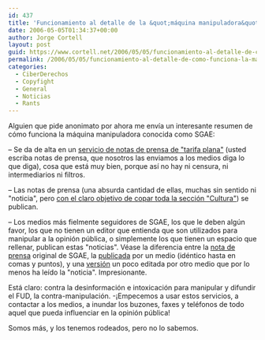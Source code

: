 ```yaml
---
id: 437
title: 'Funcionamiento al detalle de la &quot;máquina manipuladora&quot; SGAE'
date: 2006-05-05T01:34:37+00:00
author: Jorge Cortell
layout: post
guid: https://www.cortell.net/2006/05/05/funcionamiento-al-detalle-de-como-funciona-la-maquina-manipuladora-sgae/
permalink: /2006/05/05/funcionamiento-al-detalle-de-como-funciona-la-maquina-manipuladora-sgae/
categories:
  - CiberDerechos
  - Copyfight
  - General
  - Noticias
  - Rants
---
```

Alguien que pide anonimato por ahora me enví­a un interesante resumen de cómo funciona la máquina manipuladora conocida como SGAE:

– Se da de alta en un [servicio de notas de prensa de "tarifa plana"](https://www.noticias.info/servicios/c_packnoticias.shtm) (usted escriba notas de prensa, que nosotros las enviamos a los medios diga lo que diga), cosa que está muy bien, porque así­ no hay ni censura, ni intermediarios ni filtros.

– Las notas de prensa (una absurda cantidad de ellas, muchas sin sentido ni "noticia", pero [con el claro objetivo de copar toda la sección "Cultura"](https://www.noticias.info/asp/aspSubSectores.asp?subseccion=301)) se publican.

– Los medios más fielmente seguidores de SGAE, los que le deben algún favor, los que no tienen un editor que entienda que son utilizados para manipular a la opinión pública, o simplemente los que tienen un espacio que rellenar, publican estas "noticias". Véase la diferencia entre la [nota de prensa](https://www.noticias.info/asp/aspComunicados.asp?nid=173830&src=0) original de SGAE, la [publicada](https://www.diarioadn.com/cultura/detail.php?id=4767) por un medio (idéntico hasta en comas y puntos), y una [versión](https://www.entrebits.com/noticias/Software/articulos/n_132361_1.html) un poco editada por otro medio que por lo menos ha leí­do la "noticia". Impresionante.

Está claro: contra la desinformación e intoxicación para manipular y difundir el FUD, la contra-manipulación. -¡Empecemos a usar estos servicios, a contactar a los medios, a inundar los buzones, faxes y teléfonos de todo aquel que pueda influenciar en la opinión pública!

Somos más, y los tenemos rodeados, pero no lo sabemos.